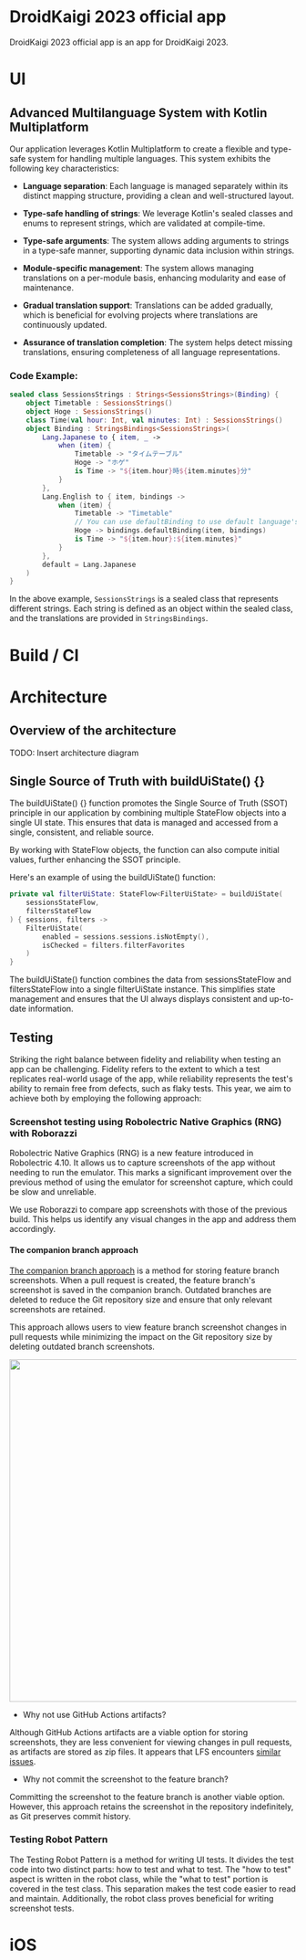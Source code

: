 # DroidKaigi 2023 official app

DroidKaigi 2023 official app is an app for DroidKaigi 2023.

# UI

## Advanced Multilanguage System with Kotlin Multiplatform

Our application leverages Kotlin Multiplatform to create a flexible and type-safe system for handling multiple languages. This system exhibits the following key characteristics:

- **Language separation**: Each language is managed separately within its distinct mapping structure, providing a clean and well-structured layout.

- **Type-safe handling of strings**: We leverage Kotlin's sealed classes and enums to represent strings, which are validated at compile-time.

- **Type-safe arguments**: The system allows adding arguments to strings in a type-safe manner, supporting dynamic data inclusion within strings.

- **Module-specific management**: The system allows managing translations on a per-module basis, enhancing modularity and ease of maintenance.

- **Gradual translation support**: Translations can be added gradually, which is beneficial for evolving projects where translations are continuously updated.

- **Assurance of translation completion**: The system helps detect missing translations, ensuring completeness of all language representations.

### Code Example:

```kotlin
sealed class SessionsStrings : Strings<SessionsStrings>(Binding) {
    object Timetable : SessionsStrings()
    object Hoge : SessionsStrings()
    class Time(val hour: Int, val minutes: Int) : SessionsStrings()
    object Binding : StringsBindings<SessionsStrings>(
        Lang.Japanese to { item, _ ->
            when (item) {
                Timetable -> "タイムテーブル"
                Hoge -> "ホゲ"
                is Time -> "${item.hour}時${item.minutes}分"
            }
        },
        Lang.English to { item, bindings ->
            when (item) {
                Timetable -> "Timetable"
                // You can use defaultBinding to use default language's string
                Hoge -> bindings.defaultBinding(item, bindings)
                is Time -> "${item.hour}:${item.minutes}"
            }
        },
        default = Lang.Japanese
    )
}
```
In the above example, `SessionsStrings` is a sealed class that represents different strings. Each string is defined as an object within the sealed class, and the translations are provided in `StringsBindings`.

# Build / CI

# Architecture

## Overview of the architecture

TODO: Insert architecture diagram

## Single Source of Truth with buildUiState() {}

The buildUiState() {} function promotes the Single Source of Truth (SSOT) principle in our application by combining multiple StateFlow objects into a single UI state. This ensures that data is managed and accessed from a single, consistent, and reliable source.

By working with StateFlow objects, the function can also compute initial values, further enhancing the SSOT principle.

Here's an example of using the buildUiState() function:

```kotlin
private val filterUiState: StateFlow<FilterUiState> = buildUiState(
    sessionsStateFlow,
    filtersStateFlow
) { sessions, filters ->
    FilterUiState(
        enabled = sessions.sessions.isNotEmpty(),
        isChecked = filters.filterFavorites
    )
}
```

The buildUiState() function combines the data from sessionsStateFlow and filtersStateFlow into a single filterUiState instance. This simplifies state management and ensures that the UI always displays consistent and up-to-date information.

## Testing

Striking the right balance between fidelity and reliability when testing an app can be challenging. Fidelity refers to the extent to which a test replicates real-world usage of the app, while reliability represents the test's ability to remain free from defects, such as flaky tests. This year, we aim to achieve both by employing the following approach:

### Screenshot testing using Robolectric Native Graphics (RNG) with Roborazzi

Robolectric Native Graphics (RNG) is a new feature introduced in Robolectric 4.10. It allows us to capture screenshots of the app without needing to run the emulator. This marks a significant improvement over the previous method of using the emulator for screenshot capture, which could be slow and unreliable.

We use Roborazzi to compare app screenshots with those of the previous build. This helps us identify any visual changes in the app and address them accordingly.

#### The companion branch approach

[The companion branch approach](https://github.com/DroidKaigi/conference-app-2022/pull/616) is a method for storing feature branch screenshots. When a pull request is created, the feature branch's screenshot is saved in the companion branch. Outdated branches are deleted to reduce the Git repository size and ensure that only relevant screenshots are retained.

This approach allows users to view feature branch screenshot changes in pull requests while minimizing the impact on the Git repository size by deleting outdated branch screenshots.

<img src="https://user-images.githubusercontent.com/1386930/236188326-ddd617ae-b216-476c-9d92-e36ad02a2670.png" width="600" />

* Why not use GitHub Actions artifacts?

Although GitHub Actions artifacts are a viable option for storing screenshots, they are less convenient for viewing changes in pull requests, as artifacts are stored as zip files. It appears that LFS encounters [similar issues](https://github.com/git-lfs/git-lfs/issues/1342).

* Why not commit the screenshot to the feature branch?

Committing the screenshot to the feature branch is another viable option. However, this approach retains the screenshot in the repository indefinitely, as Git preserves commit history.

### Testing Robot Pattern

The Testing Robot Pattern is a method for writing UI tests. It divides the test code into two distinct parts: how to test and what to test. The "how to test" aspect is written in the robot class, while the "what to test" portion is covered in the test class. This separation makes the test code easier to read and maintain. Additionally, the robot class proves beneficial for writing screenshot tests.

# iOS

